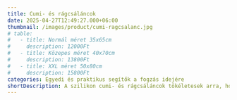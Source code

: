 ```yaml
---
title: Cumi- és rágcsáláncok
date: 2025-04-27T12:49:27.000+06:00
thumbnail: /images/product/cumi-ragcsalanc.jpg
# table:
#   - title: Normál méret 35x65cm
#     description: 12000Ft
#   - title: Közepes méret 40x70cm
#     description: 13800Ft
#   - title: XXL méret 50x80cm
#     description: 15800Ft
categories: Egyedi és praktikus segítők a fogzás idejére
shortDescription: A szilikon cumi- és rágcsáláncok tökéletesek arra, hogy a baba mindig kéznél találja a cumit, így nem kell aggódni, ha lepottyan, ezek mellett pedig  segítenek enyhíteni a fogzás okozta kellemetlenségeket is.  Stílusos és praktikus!
---
```



